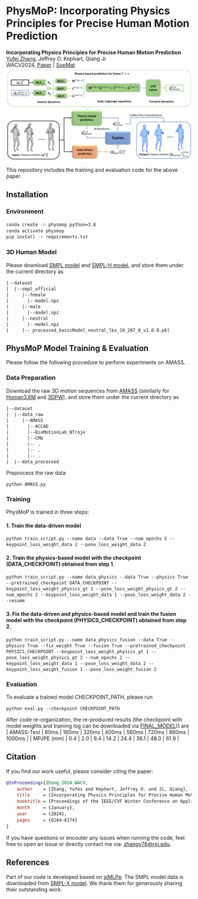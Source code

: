 # PhysMoP: Incorporating Physics Principles for Precise Human Motion Prediction

**Incorporating Physics Principles for Precise Human Motion Prediction** <br />
  [Yufei Zhang](https://zhangy76.github.io/), Jeffrey O. Kephart, Qiang Ji <br /> 
  WACV2024, [Paper](https://openaccess.thecvf.com/content/WACV2024/papers/Zhang_Incorporating_Physics_Principles_for_Precise_Human_Motion_Prediction_WACV_2024_paper.pdf) | [SupMat](https://openaccess.thecvf.com/content/WACV2024/supplemental/Zhang_Incorporating_Physics_Principles_WACV_2024_supplemental.pdf) <br />
![](method.png)

This repository includes the training and evaluation code for the above paper. 

## Installation
### Environment
```bash
conda create -n physmop python=3.8
conda activate physmop
pip install -r requirements.txt
```

### 3D Human Model 
Please download [SMPL model](https://www.dropbox.com/scl/fi/kosyc0onvvkykdpq2w69e/processed_basicModel_neutral_lbs_10_207_0_v1.0.0.pkl?rlkey=qrrqr96nbpnux86qi1wfxj9sf&dl=0) and [SMPL-H model](https://download.is.tue.mpg.de/download.php?domain=mano&resume=1&sfile=smplh.tar.xz), and store them under the current directory as 
```
|--dataset
|  |--smpl_official
|     |--female
|       |--model.npz
|     |--male
|       |--model.npz
|     |--neutral
|       |--model.npz
|     |-- processed_basicModel_neutral_lbs_10_207_0_v1.0.0.pkl
```

## PhysMoP Model Training & Evaluation
Please follow the following procedure to perform experiments on AMASS.
### Data Preparation
Download the raw 3D motion sequences from [AMASS](https://amass.is.tue.mpg.de/) (similarly for [Human3.6M](https://drive.google.com/drive/folders/1ySxiuTCSdUEqbgTcx7bx02uMglPOkKjc?usp=sharing) and [3DPW](https://virtualhumans.mpi-inf.mpg.de/3DPW/)), and store them under the current directory as 
```
|--dataset
|  |--data_raw
|     |--AMASS
|       |--ACCAD
|       |--BioMotionLab_NTroje
|       |--CMU
|       |-- .
|       |-- .
|       |-- .
|  |--data_processed
```
Preprocess the raw data
```
python AMASS.py
```

### Training
PhysMoP is trained in three steps:
#### 1. Train the data-driven model
```
python train_script.py --name data --data True --num_epochs 5 --keypoint_loss_weight_data 1 --pose_loss_weight_data 2
```
#### 2. Train the physics-based model with the checkpoint (DATA_CHECKPOINT) obtained from step 1.
```
python train_script.py --name data_physics --data True --physics True --pretrained_checkpoint DATA_CHECKPOINT --keypoint_loss_weight_physics_gt 1 --pose_loss_weight_physics_gt 2 --num_epochs 2 --keypoint_loss_weight_data 1 --pose_loss_weight_data 2 --resume
```
#### 3. Fix the data-driven and physics-based model and train the fusion model with the checkpoint (PHYSICS_CHECKPOINT) obtained from step 2.

```
python train_script.py --name data_physics_fusion --data True --physics True --fix_weight True --fusion True --pretrained_checkpoint PHYSICS_CHECKPOINT --keypoint_loss_weight_physics_gt 1 --pose_loss_weight_physics_gt 2 --num_epochs 2 --keypoint_loss_weight_data 1 --pose_loss_weight_data 2 --keypoint_loss_weight_fusion 1 --pose_loss_weight_fusion 2 
```

### Evaluation
To evaluate a trained model CHECKPOINT_PATH, please run
```
python eval.py --checkpoint CHECKPOINT_PATH
```

After code re-organization, the re-produced results (the checkpoint with model weights and training log can be downloaded via [FINAL_MODEL](https://www.dropbox.com/scl/fi/qfovsy30net1wt2zl04bw/2023_12_21-17_09_24_20364.pt?rlkey=2phz52d26p2w2hbtx50o89c50&dl=0))) are
|  AMASS-Test  |  80ms | 160ms | 320ms | 400ms | 560ms | 720ms | 880ms | 1000ms |
|  MPJPE (mm)  |   0.4 |   2.0 |   9.4 |  14.2 |  24.4 |  36.1 |  48.0 |   61.9 |


## Citation
If you find our work useful, please consider citing the paper:
```bibtex
@InProceedings{Zhang_2024_WACV,
    author    = {Zhang, Yufei and Kephart, Jeffrey O. and Ji, Qiang},
    title     = {Incorporating Physics Principles for Precise Human Motion Prediction},
    booktitle = {Proceedings of the IEEE/CVF Winter Conference on Applications of Computer Vision (WACV)},
    month     = {January},
    year      = {2024},
    pages     = {6164-6174}
}
```

If you have questions or encouter any issues when running the code, feel free to open an issue or directly contact me via: zhangy76@rpi.edu.

## References
Part of our code is developed based on [siMLPe](https://github.com/dulucas/siMLPe). The SMPL model data is downloaded from [SMPL-X model](https://github.com/vchoutas/smplx). We thank them for generously sharing their outstanding work.